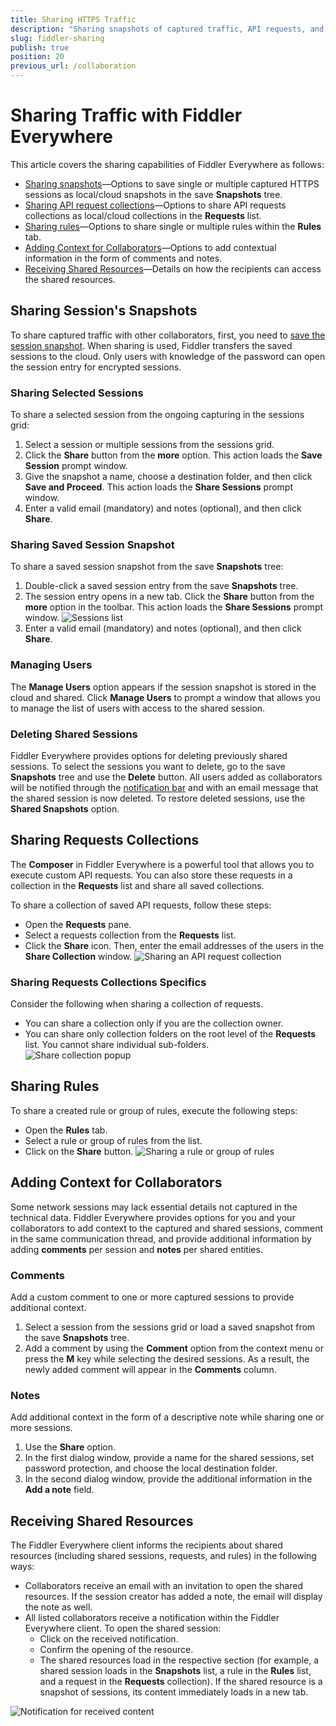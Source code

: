 ```yaml
---
title: Sharing HTTPS Traffic
description: "Sharing snapshots of captured traffic, API requests, and rules with the Fiddler Everywhere web-debugging proxy application."
slug: fiddler-sharing
publish: true
position: 20
previous_url: /collaboration
---
```


# Sharing Traffic with Fiddler Everywhere

This article covers the sharing capabilities of Fiddler Everywhere as follows:

- [Sharing snapshots](#sharing-sessions-snapshots)&mdash;Options to save single or multiple captured HTTPS sessions as local/cloud snapshots in the save **Snapshots** tree.
- [Sharing API request collections](#sharing-requests-collections)&mdash;Options to share API requests collections as local/cloud collections in the **Requests** list.
- [Sharing rules](#sharing-rules)&mdash;Options to share single or multiple rules within the **Rules** tab.
- [Adding Context for Collaborators](#adding-context-for-collaborators)&mdash;Options to add contextual information in the form of comments and notes.
- [Receiving Shared Resources](#receiving-shared-resources)&mdash;Details on how the recipients can access the shared resources.

## Sharing Session's Snapshots

To share captured traffic with other collaborators, first, you need to [save the session snapshot](slug://fiddler-saving). When sharing is used, Fiddler transfers the saved sessions to the cloud. Only users with knowledge of the password can open the session entry for encrypted sessions.

### Sharing Selected Sessions

To share a selected session from the ongoing capturing in the sessions grid:

1. Select a session or multiple sessions from the sessions grid.
1. Click the **Share** button from the **more** option. This action loads the **Save Session** prompt window. 
1. Give the snapshot a name, choose a destination folder, and then click **Save and Proceed**. This action loads the **Share Sessions** prompt window. 
1. Enter a valid email (mandatory) and notes (optional), and then click **Share**.

### Sharing Saved Session Snapshot

To share a saved session snapshot from the save **Snapshots** tree:

1. Double-click a saved session entry from the save **Snapshots** tree.
1. The session entry opens in a new tab. Click the **Share** button from the **more** option in the toolbar. This action loads the **Share Sessions** prompt window. 
    ![Sessions list](./images/share-saved-toolbar-more.png)
1. Enter a valid email (mandatory) and notes (optional), and then click **Share**.

### Managing Users

The **Manage Users** option appears if the session snapshot is stored in the cloud and shared. Click **Manage Users** to prompt a window that allows you to manage the list of users with access to the shared session.


### Deleting Shared Sessions

Fiddler Everywhere provides options for deleting previously shared sessions. To select the sessions you want to delete, go to the save **Snapshots** tree and use the **Delete** button. All users added as collaborators will be notified through the [notification bar](#notifications-for-shared-content)  and with an email message that the shared session is now deleted. To restore deleted sessions, use the **Shared Snapshots** option.


## Sharing Requests Collections

The **Composer** in Fiddler Everywhere is a powerful tool that allows you to execute custom API requests. You can also store these requests in a collection in the **Requests** list and share all saved collections.

To share a collection of saved API requests, follow these steps:

- Open the **Requests** pane.
- Select a requests collection from the **Requests** list.
- Click the **Share** icon. Then, enter the email addresses of the users in the **Share Collection** window.
    ![Sharing an API request collection](./images/share-saved-request-collection.png)

### Sharing Requests Collections Specifics

Consider the following when sharing a collection of requests.

- You can share a collection only if you are the collection owner.
- You can share only collection folders on the root level of the **Requests** list. You cannot share individual sub-folders.  
    ![Share collection popup](./images/share-saved-request-collection-prompt.png)

## Sharing Rules

To share a created rule or group of rules, execute the following steps:

- Open the **Rules** tab.
- Select a rule or group of rules from the list.
- Click on the **Share** button.
    ![Sharing a rule or group of rules](./images/share-rules-toolbar.png)


## Adding Context for Collaborators

Some network sessions may lack essential details not captured in the technical data. Fiddler Everywhere provides options for you and your collaborators to add context to the captured and shared sessions, comment in the same communication thread, and provide additional information by adding **comments** per session and **notes** per shared entities.

### Comments

Add a custom comment to one or more captured sessions to provide additional context.

1. Select a session from the sessions grid or load a saved snapshot from the save **Snapshots** tree.
1. Add a comment by using the **Comment** option from the context menu or press the **M** key while selecting the desired sessions. As a result, the newly added comment will appear in the **Comments** column.

### Notes

Add additional context in the form of a descriptive note while sharing one or more sessions.

1. Use the **Share** option.
1. In the first dialog window, provide a name for the shared sessions, set password protection, and choose the local destination folder.
1. In the second dialog window, provide the additional information in the **Add a note** field.

## Receiving Shared Resources

The Fiddler Everywhere client informs the recipients about shared resources (including shared sessions, requests, and rules) in the following ways:

- Collaborators receive an email with an invitation to open the shared resources. If the session creator has added a note, the email will display the note as well.
- All listed collaborators receive a notification within the Fiddler Everywhere client. To open the shared session:
    * Click on the received notification.
    * Confirm the opening of the resource.
    * The shared resources load in the respective section (for example, a shared session loads in the **Snapshots** list, a rule in the **Rules** list, and a request in the **Requests** collection). If the shared resource is a snapshot of sessions, its content immediately loads in a new tab.

![Notification for received content](./images/notifications-for-shared-content.png)